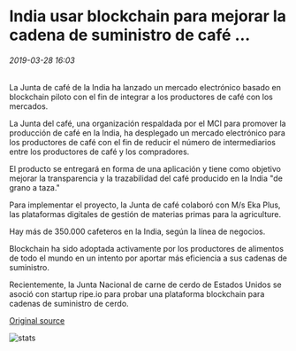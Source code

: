 # India usar blockchain para mejorar la cadena de suministro de café ...

###### 2019-03-28 16:03

La Junta de café de la India ha lanzado un mercado electrónico basado en blockchain piloto con el fin de integrar a los productores de café con los mercados.

La Junta del café, una organización respaldada por el MCI para promover la producción de café en la India, ha desplegado un mercado electrónico para los productores de café con el fin de reducir el número de intermediarios entre los productores de café y los compradores.

El producto se entregará en forma de una aplicación y tiene como objetivo mejorar la transparencia y la trazabilidad del café producido en la India "de grano a taza."

Para implementar el proyecto, la Junta de café colaboró con M/s Eka Plus, las plataformas digitales de gestión de materias primas para la аgriculture.

Hay más de 350.000 cafeteros en la India, según la línea de negocios.

Blockchain ha sido adoptada activamente por los productores de alimentos de todo el mundo en un intento por aportar más eficiencia a sus cadenas de suministro.

Recientemente, la Junta Nacional de carne de cerdo de Estados Unidos se asoció con startup ripe.io para probar una plataforma blockchain para cadenas de suministro de cerdo.

[Original source](https://cointelegraph.com/news/india-to-use-blockchain-to-improve-coffee-supply-chain)

![stats](https://c.statcounter.com/11760860/0/a89fa40b/1/ "stats")